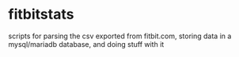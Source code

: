 # fitbitstats
scripts for parsing the csv exported from fitbit.com, storing data in a mysql/mariadb database, and doing stuff with it
